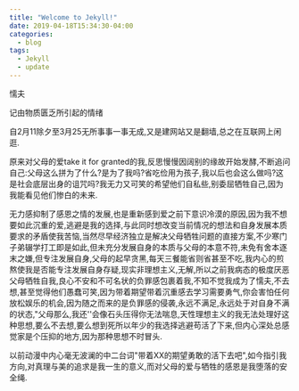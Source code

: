 ```yaml
---
title: "Welcome to Jekyll!"
date: 2019-04-18T15:34:30-04:00
categories:
  - blog
tags:
  - Jekyll
  - update
---
```


懦夫

记由物质匮乏所引起的情绪

自2月11除夕至3月25无所事事一事无成,又是建网站又是翻墙,总之在互联网上闲逛.

原来对父母的爱take it for granted的我,反思慢慢因阔别的缘故开始发酵,不断追问自己:父母这么拼为了什么?是为了我吗?省吃俭用为孩子,我以后也会这么做吗?这是社会底层出身的诅咒吗?我无力又可笑的希望他们自私些,别委屈牺牲自己,因为我能看见他们惨白的未来.

无力感抑制了感恩之情的发展,也是重新感到爱之前下意识冷漠的原因,因为我不想要如此沉重的爱,逃避是我的选择,与此同时想改变当前情况的想法和自身发展本质要求的矛盾使我苦恼,当然尽早经济独立是解决父母牺牲问题的直接方案,不少寒门子弟辍学打工即是如此,但未充分发展自身的本质与父母的本意不符,未免有舍本逐末之嫌,但专注发展自身,父母的起早贪黑,每天三餐能省则省甚至不吃,我内心的煎熬使我是否能专注发展自身存疑,现实非理想主义,无解,所以之前我病态的极度厌恶父母牺牲自我,良心不安和不可名状的负罪感包裹着我,不知不觉我成为了懦夫,不去想,甚至觉得他们愚蠢可笑,因为带着期望带着沉重感去学习需要勇气,你会害怕任何放松娱乐的机会,因为随之而来的是负罪感的侵袭,永远不满足,永远处于对自身不满的状态,"父母那么,我还''会像石头压得你无法喘息,天性理想主义的我无法处理好这种思想,要么不去想,要么想到死所以年少的我选择逃避苟活了下来,但内心深处总感觉家是个压抑的地方,因为那种思想不时冒头.

以前动漫中内心毫无波澜的中二台词"带着XX的期望勇敢的活下去吧",如今指引我方向,对真理与美的追求是我一生的意义,而对父母的爱与牺牲的感恩是我堕落的安全绳.